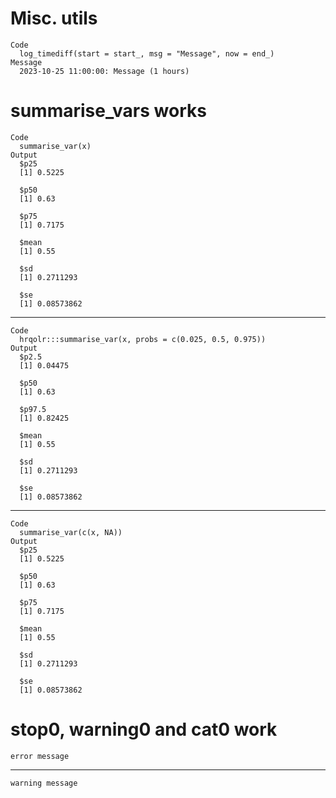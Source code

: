 # Misc. utils

    Code
      log_timediff(start = start_, msg = "Message", now = end_)
    Message
      2023-10-25 11:00:00: Message (1 hours)

# summarise_vars works

    Code
      summarise_var(x)
    Output
      $p25
      [1] 0.5225
      
      $p50
      [1] 0.63
      
      $p75
      [1] 0.7175
      
      $mean
      [1] 0.55
      
      $sd
      [1] 0.2711293
      
      $se
      [1] 0.08573862
      

---

    Code
      hrqolr:::summarise_var(x, probs = c(0.025, 0.5, 0.975))
    Output
      $p2.5
      [1] 0.04475
      
      $p50
      [1] 0.63
      
      $p97.5
      [1] 0.82425
      
      $mean
      [1] 0.55
      
      $sd
      [1] 0.2711293
      
      $se
      [1] 0.08573862
      

---

    Code
      summarise_var(c(x, NA))
    Output
      $p25
      [1] 0.5225
      
      $p50
      [1] 0.63
      
      $p75
      [1] 0.7175
      
      $mean
      [1] 0.55
      
      $sd
      [1] 0.2711293
      
      $se
      [1] 0.08573862
      

# stop0, warning0 and cat0 work

    error message

---

    warning message

